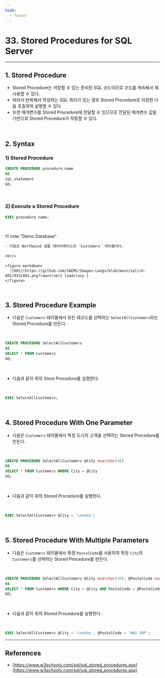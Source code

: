 ```yaml
---
hide:
  - footer
---
```


# 33. Stored Procedures for SQL Server

---

## 1. Stored Procedure

- Stored Procedure는 저장할 수 있는 준비된 SQL 코드이므로 코드를 계속해서 재사용할 수 있다.
- 따라서 반복해서 작성하는 SQL 쿼리가 있는 경우 Stored Procedure로 저장한 다음 호출하여 실행할 수 있다.
- 또한 매개변수를 Stored Procedure에 전달할 수 있으므로 전달된 매개변수 값을 기반으로 Stored Procedure가 작동할 수 있다.

<br/>

## 2. Syntax

### 1) Stored Procedure

```sql
CREATE PROCEDURE procedure_name
AS
sql_statement
GO;
```

<br/>

### 2) Execute a Stored Procedure

```sql
EXEC procedure_name;
```

<br/>

!!! note "Demo Database"

    - 다음은 Northwind 샘플 데이터베이스의 `Customers` 테이블이다.

    <br/>

    <figure markdown>
      ![001](https://github.com/SAEMC/Images-Langs/blob/main/sql/ch-001/033/001.png?raw=true){ load=lazy }
    </figure>

<br/>

## 3. Stored Procedure Example

- 다음은 `Customers` 테이블에서 모든 레코드를 선택하는 `SelectAllCustomers`라는 Stored Procedure를 만든다.

<br/>

```sql
CREATE PROCEDURE SelectAllCustomers
AS
SELECT * FROM Customers
GO;
```

<br/>

- 다음과 같이 위의 Store Procedure를 실행한다.

<br/>

```sql
EXEC SelectAllCustomers;
```

<br/>

## 4. Stored Procedure With One Parameter

- 다음은 `Customers` 테이블에서 특정 도시의 고객을 선택하는 Stored Procedure를 만든다.

<br/>

```sql
CREATE PROCEDURE SelectAllCustomers @City nvarchar(30)
AS
SELECT * FROM Customers WHERE City = @City
GO;
```

<br/>

- 다음과 같이 위의 Stored Procedure를 실행한다.

<br/>

```sql
EXEC SelectAllCustomers @City = 'London';
```

<br/>

## 5. Stored Procedure With Multiple Parameters

- 다음은 `Customers` 테이블에서 특정 `PostalCode`를 사용하여 특정 `City`의 `Customers`를 선택하는 Stored Procedure를 만든다.

<br/>

```sql
CREATE PROCEDURE SelectAllCustomers @City nvarchar(30), @PostalCode nvarchar(10)
AS
SELECT * FROM Customers WHERE City = @City AND PostalCode = @PostalCode
GO;
```

<br/>

- 다음과 같이 위의 Stored Procedure를 실행한다.

<br/>

```sql
EXEC SelectAllCustomers @City = 'London', @PostalCode = 'WA1 1DP';
```

---

## References

- [https://www.w3schools.com/sql/sql_stored_procedures.asp](https://www.w3schools.com/sql/sql_stored_procedures.asp)
